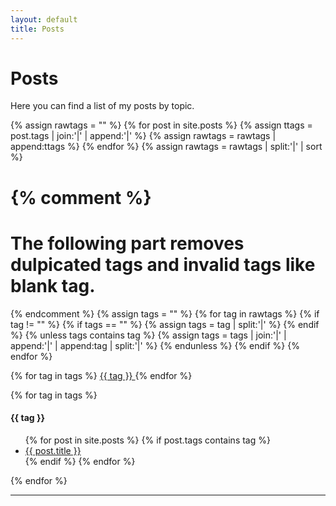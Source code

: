 ```yaml
---
layout: default
title: Posts
---
```


# Posts

Here you can find a list of my posts by topic.

{% assign rawtags = "" %}
{% for post in site.posts %}
  {% assign ttags = post.tags | join:'|' | append:'|' %}
  {% assign rawtags = rawtags | append:ttags %}
{% endfor %}
{% assign rawtags = rawtags | split:'|' | sort %}

{% comment %}
=======================
The following part removes dulpicated tags and invalid tags like blank tag.
=======================
{% endcomment %}
{% assign tags = "" %}
{% for tag in rawtags %}
  {% if tag != "" %}
    {% if tags == "" %}
      {% assign tags = tag | split:'|' %}
    {% endif %}
    {% unless tags contains tag %}
      {% assign tags = tags | join:'|' | append:'|' | append:tag | split:'|' %}
    {% endunless %}
  {% endif %}
{% endfor %}

{% for tag in tags %}
  <a href="#{{ tag | slugify }}"> {{ tag }} </a>
{% endfor %}

{% for tag in tags %}
  <h4 id="{{ tag | slugify }}">{{ tag }}</h4>
  <ul>
   {% for post in site.posts %}
     {% if post.tags contains tag %}
     <li> <a href="{{ post.url }}"> {{ post.title }} </a> </li>
     {% endif %}
   {% endfor %}
  </ul>
{% endfor %}

---